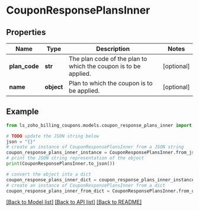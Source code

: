 # CouponResponsePlansInner


## Properties

Name | Type | Description | Notes
------------ | ------------- | ------------- | -------------
**plan_code** | **str** | The plan code of the plan to which the coupon is to be applied. | [optional] 
**name** | **object** | Plan to which the coupon is to be applied. | [optional] 

## Example

```python
from ls_zoho_billing_coupons.models.coupon_response_plans_inner import CouponResponsePlansInner

# TODO update the JSON string below
json = "{}"
# create an instance of CouponResponsePlansInner from a JSON string
coupon_response_plans_inner_instance = CouponResponsePlansInner.from_json(json)
# print the JSON string representation of the object
print(CouponResponsePlansInner.to_json())

# convert the object into a dict
coupon_response_plans_inner_dict = coupon_response_plans_inner_instance.to_dict()
# create an instance of CouponResponsePlansInner from a dict
coupon_response_plans_inner_from_dict = CouponResponsePlansInner.from_dict(coupon_response_plans_inner_dict)
```
[[Back to Model list]](../README.md#documentation-for-models) [[Back to API list]](../README.md#documentation-for-api-endpoints) [[Back to README]](../README.md)


